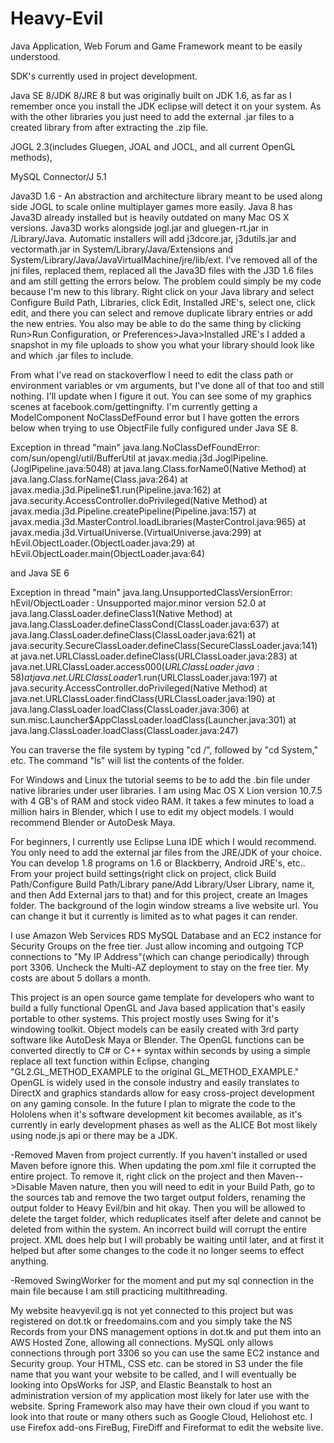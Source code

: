 # Heavy-Evil
Java Application, Web Forum and Game Framework meant to be easily understood.

SDK's currently used in project development. 

Java SE 8/JDK 8/JRE 8 but was originally built on JDK 1.6, as far as I remember once you install the JDK eclipse will detect it on your system. As with the other libraries you just need to add the external .jar files to a created library from after extracting the .zip file. 

JOGL 2.3(includes Gluegen, JOAL and JOCL, and all current OpenGL methods),

MySQL Connector/J 5.1

Java3D 1.6 - An abstraction and architecture library meant to be used along side JOGL to scale online multiplayer games more easily. Java 8 has Java3D already installed but is heavily outdated on many Mac OS X versions. Java3D works alongside jogl.jar and gluegen-rt.jar in /Library/Java. Automatic installers will add j3dcore.jar, j3dutils.jar and vectormath.jar in System/Library/Java/Extensions and System/Library/Java/JavaVirtualMachine/jre/lib/ext. I've removed all of the jni files, replaced them, replaced all the Java3D files with the J3D 1.6 files and am still getting the errors below. The problem could simply be my code because I'm new to this library. Right click on your Java library and select Configure Build Path, Libraries, click Edit, Installed JRE's, select one, click edit, and there you can select and remove duplicate library entries or add the new entries. You also may be able to do the same thing by clicking Run>Run Configuration, or Preferences>Java>Installed JRE's I added a snapshot in my file uploads to show you what your library should look like and which .jar files to include. 

From what I've read on stackoverflow I need to edit the class path or environment variables or vm arguments, but I've done all of that too and still nothing. I'll update when I figure it out. You can see some of my graphics scenes at facebook.com/gettingnifty. I'm currently getting a ModelComponent NoClassDefFound error but I have gotten the errors below when trying to use ObjectFile fully configured under Java SE 8.

Exception in thread "main" java.lang.NoClassDefFoundError: com/sun/opengl/util/BufferUtil
	at javax.media.j3d.JoglPipeline.<clinit>(JoglPipeline.java:5048)
	at java.lang.Class.forName0(Native Method)
	at java.lang.Class.forName(Class.java:264)
	at javax.media.j3d.Pipeline$1.run(Pipeline.java:162)
	at java.security.AccessController.doPrivileged(Native Method)
	at javax.media.j3d.Pipeline.createPipeline(Pipeline.java:157)
	at javax.media.j3d.MasterControl.loadLibraries(MasterControl.java:965)
	at javax.media.j3d.VirtualUniverse.<clinit>(VirtualUniverse.java:299)
	at hEvil.ObjectLoader.<init>(ObjectLoader.java:29)
	at hEvil.ObjectLoader.main(ObjectLoader.java:64)
	
and Java SE 6

Exception in thread "main" java.lang.UnsupportedClassVersionError: hEvil/ObjectLoader : Unsupported major.minor version 52.0
	at java.lang.ClassLoader.defineClass1(Native Method)
	at java.lang.ClassLoader.defineClassCond(ClassLoader.java:637)
	at java.lang.ClassLoader.defineClass(ClassLoader.java:621)
	at java.security.SecureClassLoader.defineClass(SecureClassLoader.java:141)
	at java.net.URLClassLoader.defineClass(URLClassLoader.java:283)
	at java.net.URLClassLoader.access$000(URLClassLoader.java:58)
	at java.net.URLClassLoader$1.run(URLClassLoader.java:197)
	at java.security.AccessController.doPrivileged(Native Method)
	at java.net.URLClassLoader.findClass(URLClassLoader.java:190)
	at java.lang.ClassLoader.loadClass(ClassLoader.java:306)
	at sun.misc.Launcher$AppClassLoader.loadClass(Launcher.java:301)
	at java.lang.ClassLoader.loadClass(ClassLoader.java:247)


You can traverse the file system by typing "cd /", followed by "cd System," etc. The command "ls" will list the contents of the folder. 

For Windows and Linux the tutorial seems to be to add the .bin file under native libraries under user libraries. I am using Mac OS X Lion version 10.7.5 with 4 GB's of RAM and stock video RAM. It takes a few minutes to load a million hairs in Blender, which I use to edit my object models. I would recommend Blender or AutoDesk Maya. 

For beginners, I currently use Eclipse Luna IDE which I would recommend. You only need to add the external jar files from the JRE/JDK of your choice. You can develop 1.8 programs on 1.6 or Blackberry, Android JRE's, etc.. From your project build settings(right click on project, click Build Path/Configure Build Path/Library pane/Add Library/User Library, name it, and then Add External jars to that) and for this project, create an Images folder. The background of the login window streams a live website url. You can change it but it currently is limited as to what pages it can render.   

I use Amazon Web Services RDS MySQL Database and an EC2 instance for Security Groups on the free tier. Just allow incoming and outgoing TCP connections to "My IP Address"(which can change periodically) through port 3306. Uncheck the Multi-AZ deployment to stay on the free tier. My costs are about 5 dollars a month.  

This project is an open source game template for developers who want to build a fully functional OpenGL and Java based application that's easily portable to other systems. This project mostly uses Swing for it's windowing toolkit. Object models can be easily created with 3rd party software like AutoDesk Maya or Blender. The OpenGL functions can be converted directly to C# or C++ syntax within seconds by using a simple replace all text function within Eclipse, changing "GL2.GL_METHOD_EXAMPLE to the original GL_METHOD_EXAMPLE." OpenGL is widely used in the console industry and easily translates to DirectX and graphics standards allow for easy cross-project development on any gaming console. In the future I plan to migrate the code to the Hololens when it's software development kit becomes available, as it's currently in early development phases as well as the ALICE Bot most likely using node.js api or there may be a JDK. 

  -Removed Maven from project currently. If you haven't installed or used Maven before ignore this. When updating the pom.xml file it corrupted the entire project. To remove it, right click on the project and then Maven-->Disable Maven nature, then you will need to edit in your Build Path, go to the sources tab and remove the two target output folders, renaming the output folder to Heavy Evil/bin and hit okay. Then you will be allowed to delete the target folder, which reduplicates itself after delete and cannot be deleted from within the system. An incorrect build will corrupt the entire project. XML does help but I will probably be waiting until later, and at first it helped but after some changes to the code it no longer seems to effect anything. 
  
  -Removed SwingWorker for the moment and put my sql connection in the main file because I am still practicing multithreading.
  
  My website heavyevil.gq is not yet connected to this project but was registered on dot.tk or freedomains.com and you simply take the NS Records from your DNS management options in dot.tk and put them into an AWS Hosted Zone, allowing all connections. MySQL only allows connections through port 3306 so you can use the same EC2 instance and Security group. Your HTML, CSS etc. can be stored in S3 under the file name that you want your website to be called, and I will eventually be looking into OpsWorks for JSP, and Elastic Beanstalk to host an administration version of my application most likely for later use with the website. Spring Framework also may have their own cloud if you want to look into that route or many others such as Google Cloud, Heliohost etc. I use Firefox add-ons FireBug, FireDiff and Fireformat to edit the website live. 

